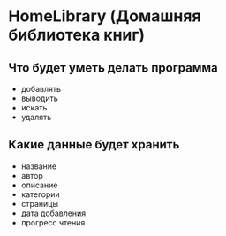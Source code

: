 # HomeLibrary (Домашняя библиотека книг)

## Что будет уметь делать программа

- добавлять 
- выводить
- искать
- удалять

## Какие данные будет хранить

- название
- автор
- описание
- категории
- страницы
- дата добавления
- прогресс чтения

